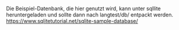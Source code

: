 Die Beispiel-Datenbank, die hier genutzt wird, kann unter sqllite heruntergeladen und sollte dann nach langtest/db/
entpackt werden.
https://www.sqlitetutorial.net/sqlite-sample-database/

